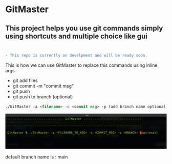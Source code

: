 # GitMaster

## This project helps you use git commands simply using shortcuts and multiple choice like gui

#

```diff
- This repo is currently on develpment and will be ready soon.
```

This is how we can use GitMaster to replace this commands using inline args

-   git add files
-   git commit -m "commit msg"
-   git push
-   git push to branch (optional)

```html
./GitMaster -a <filename> -c <commit msg> -p (add branch name optional)
```

<img src="/Doc/img/img.png" />

default branch name is : main
